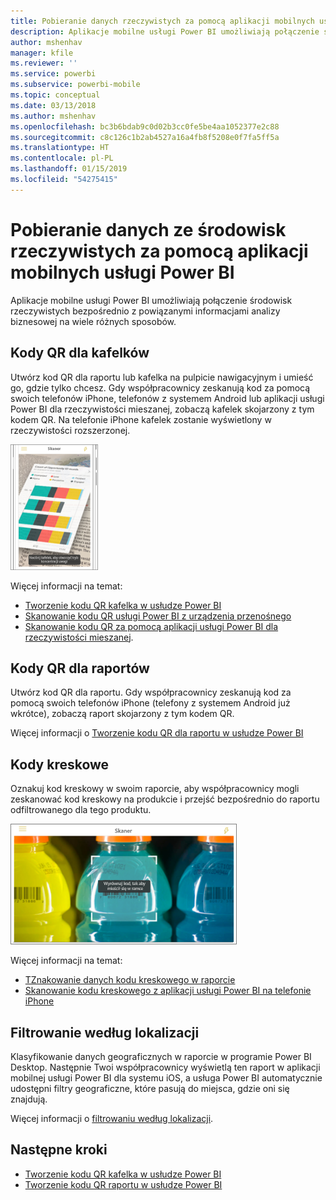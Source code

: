 ```yaml
---
title: Pobieranie danych rzeczywistych za pomocą aplikacji mobilnych usługi Power BI
description: Aplikacje mobilne usługi Power BI umożliwiają połączenie środowisk rzeczywistych bezpośrednio z powiązanymi informacjami analizy biznesowej bez konieczności wyszukiwania.
author: mshenhav
manager: kfile
ms.reviewer: ''
ms.service: powerbi
ms.subservice: powerbi-mobile
ms.topic: conceptual
ms.date: 03/13/2018
ms.author: mshenhav
ms.openlocfilehash: bc3b6bdab9c0d02b3cc0fe5be4aa1052377e2c88
ms.sourcegitcommit: c8c126c1b2ab4527a16a4fb8f5208e0f7fa5ff5a
ms.translationtype: HT
ms.contentlocale: pl-PL
ms.lasthandoff: 01/15/2019
ms.locfileid: "54275415"
---
```

# <a name="get-data-from-the-real-world-with-the-power-bi-mobile-apps"></a>Pobieranie danych ze środowisk rzeczywistych za pomocą aplikacji mobilnych usługi Power BI
Aplikacje mobilne usługi Power BI umożliwiają połączenie środowisk rzeczywistych bezpośrednio z powiązanymi informacjami analizy biznesowej na wiele różnych sposobów. 

## <a name="qr-codes-for-tiles"></a>Kody QR dla kafelków
Utwórz kod QR dla raportu lub kafelka na pulpicie nawigacyjnym i umieść go, gdzie tylko chcesz. Gdy współpracownicy zeskanują kod za pomocą swoich telefonów iPhone, telefonów z systemem Android lub aplikacji usługi Power BI dla rzeczywistości mieszanej, zobaczą kafelek skojarzony z tym kodem QR. Na telefonie iPhone kafelek zostanie wyświetlony w rzeczywistości rozszerzonej.

![Kod QR](./media/mobile-apps-data-in-real-world-context/power-bi-ios-qr-ar-scanner-small.png)

Więcej informacji na temat:

* [Tworzenie kodu QR kafelka w usłudze Power BI](../../service-create-qr-code-for-tile.md)
* [Skanowanie kodu QR usługi Power BI z urządzenia przenośnego](mobile-apps-qr-code.md)
* [Skanowanie kodu QR za pomocą aplikacji usługi Power BI dla rzeczywistości mieszanej](mobile-mixed-reality-app.md#scan-a-report-qr-code-in-holographic-view).

## <a name="qr-codes-for-reports"></a>Kody QR dla raportów
Utwórz kod QR dla raportu.  Gdy współpracownicy zeskanują kod za pomocą swoich telefonów iPhone (telefony z systemem Android już wkrótce), zobaczą raport skojarzony z tym kodem QR. 

Więcej informacji o [Tworzenie kodu QR dla raportu w usłudze Power BI](../../service-create-qr-code-for-report.md)

## <a name="barcodes"></a>Kody kreskowe
Oznakuj kod kreskowy w swoim raporcie, aby współpracownicy mogli zeskanować kod kreskowy na produkcie i przejść bezpośrednio do raportu odfiltrowanego dla tego produktu.

![Kod kreskowy](./media/mobile-apps-data-in-real-world-context/power-bi-barcode-scanner.png)

Więcej informacji na temat:

* [TZnakowanie danych kodu kreskowego w raporcie](../../desktop-mobile-barcodes.md) 
* [Skanowanie kodu kreskowego z aplikacji usługi Power BI na telefonie iPhone](mobile-apps-scan-barcode-iphone.md)

## <a name="filter-by-location"></a>Filtrowanie według lokalizacji
Klasyfikowanie danych geograficznych w raporcie w programie Power BI Desktop. Następnie Twoi współpracownicy wyświetlą ten raport w aplikacji mobilnej usługi Power BI dla systemu iOS, a usługa Power BI automatycznie udostępni filtry geograficzne, które pasują do miejsca, gdzie oni się znajdują.

Więcej informacji o [filtrowaniu według lokalizacji](mobile-apps-geographic-filtering.md).

## <a name="next-steps"></a>Następne kroki
* [Tworzenie kodu QR kafelka w usłudze Power BI](../../service-create-qr-code-for-tile.md)
* [Tworzenie kodu QR raportu w usłudze Power BI](../../service-create-qr-code-for-report.md)

